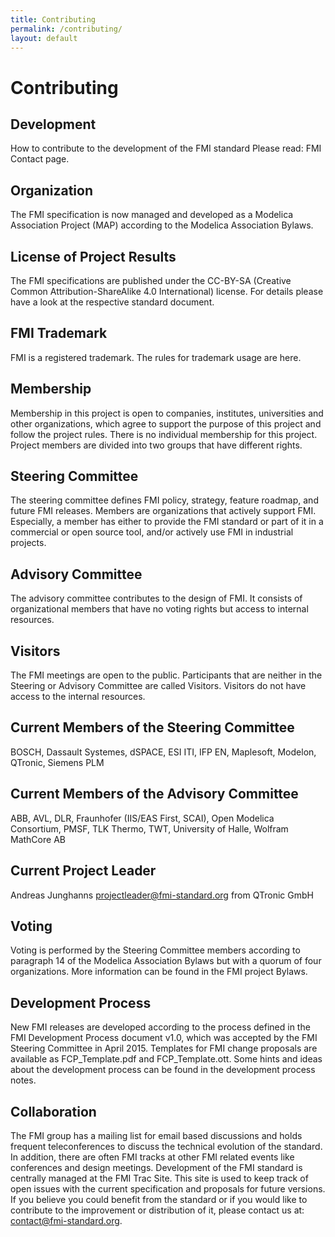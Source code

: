 ```yaml
---
title: Contributing
permalink: /contributing/
layout: default
---
```


# Contributing

## Development

How to contribute to the development of the FMI standard
Please read: FMI Contact page.

## Organization

The FMI specification is now managed and developed as a Modelica Association Project (MAP) according to the Modelica Association Bylaws.

## License of Project Results

The FMI specifications are published under the CC-BY-SA (Creative Common Attribution-ShareAlike 4.0 International) license. For details please have a look at the respective standard document.

## FMI Trademark

FMI is a registered trademark. The rules for trademark usage are here.

## Membership

Membership in this project is open to companies, institutes, universities and other organizations, which agree to support the purpose of this project and follow the project rules. There is no individual membership for this project. Project members are divided into two groups that have different rights.

## Steering Committee

The steering committee defines FMI policy, strategy, feature roadmap, and future FMI releases. Members are organizations that actively support FMI. Especially, a member has either to provide the FMI standard or part of it in a commercial or open source tool, and/or actively use FMI in industrial projects.

## Advisory Committee

The advisory committee contributes to the design of FMI. It consists of organizational members that have no voting rights but access to internal resources.

## Visitors

The FMI meetings are open to the public. Participants that are neither in the Steering or Advisory Committee are called Visitors. Visitors do not have access to the internal resources.

## Current Members of the Steering Committee

BOSCH, Dassault Systemes, dSPACE, ESI ITI, IFP EN, Maplesoft, Modelon, QTronic, Siemens PLM

## Current Members of the Advisory Committee

ABB, AVL, DLR, Fraunhofer (IIS/EAS First, SCAI), Open Modelica Consortium, PMSF, TLK Thermo, TWT, University of Halle, Wolfram MathCore AB

## Current Project Leader

Andreas Junghanns projectleader@fmi-standard.org from QTronic GmbH

## Voting

Voting is performed by the Steering Committee members according to paragraph 14 of the Modelica Association Bylaws but with a quorum of four organizations. More information can be found in the FMI project Bylaws.

## Development Process

New FMI releases are developed according to the process defined in the FMI Development Process document v1.0, which was accepted by the FMI Steering Committee in April 2015. Templates for FMI change proposals are available as FCP_Template.pdf and FCP_Template.ott. Some hints and ideas about the development process can be found in the development process notes.

## Collaboration

The FMI group has a mailing list for email based discussions and holds frequent teleconferences to discuss the technical evolution of the standard. In addition, there are often FMI tracks at other FMI related events like conferences and design meetings. Development of the FMI standard is centrally managed at the FMI Trac Site. This site is used to keep track of open issues with the current specification and proposals for future versions. If you believe you could benefit from the standard or if you would like to contribute to the improvement or distribution of it, please contact us at: contact@fmi-standard.org.
